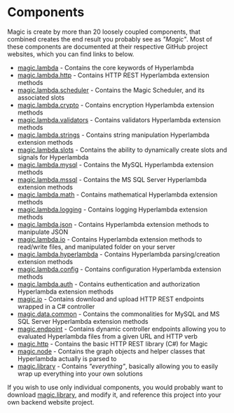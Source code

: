
# Components

Magic is create by more than 20 loosely coupled components, that combined creates the end result you probably
see as _"Magic"_. Most of these components are documented at their respective GitHub project websites, which
you can find links to below.

* [magic.lambda](https://github.com/polterguy/magic.lambda) - Contains the core keywords of Hyperlambda
* [magic.lambda.http](https://github.com/polterguy/magic.lambda.http) - Contains HTTP REST Hyperlambda extension methods
* [magic.lambda.scheduler](https://github.com/polterguy/magic.lambda.scheduler) - Contains the Magic Scheduler, and its associated slots
* [magic.lambda.crypto](https://github.com/polterguy/magic.lambda.crypto) - Contains encryption Hyperlambda extension methods
* [magic.lambda.validators](https://github.com/polterguy/magic.lambda.validators) - Contains validators Hyperlambda extension methods
* [magic.lambda.strings](https://github.com/polterguy/magic.lambda.strings) - Contains string manipulation Hyperlambda extension methods
* [magic.lambda.slots](https://github.com/polterguy/magic.lambda.slots) - Contains the ability to dynamically create slots and signals for Hyperlambda
* [magic.lambda.mysql](https://github.com/polterguy/magic.lambda.mysql) - Contains the MySQL Hyperlambda extension methods
* [magic.lambda.mssql](https://github.com/polterguy/magic.lambda.mssql) - Contains the MS SQL Server Hyperlambda extension methods
* [magic.lambda.math](https://github.com/polterguy/magic.lambda.math) - Contains mathematical Hyperlambda extension methods
* [magic.lambda.logging](https://github.com/polterguy/magic.lambda.logging) - Contains logging Hyperlambda extension methods
* [magic.lambda.json](https://github.com/polterguy/magic.lambda.json) - Contains Hyperlambda extension methods to manipulate JSON
* [magic.lambda.io](https://github.com/polterguy/magic.lambda.io) - Contains Hyperlambda extension methods to read/write files, and manipulated folder on your server
* [magic.lambda.hyperlambda](https://github.com/polterguy/magic.lambda.hyperlambda) - Contains Hyperlambda parsing/creation extension methods
* [magic.lambda.config](https://github.com/polterguy/magic.lambda.config) - Contains configuration Hyperlambda extension methods
* [magic.lambda.auth](https://github.com/polterguy/magic.lambda.auth) - Contains euthentication and authorization Hyperlambda extension methods
* [magic.io](https://github.com/polterguy/magic.io) - Contains download and upload HTTP REST endpoints wrapped in a C# controller
* [magic.data.common](https://github.com/polterguy/magic.data.common) - Contains the commonalities for MySQL and MS SQL Server Hyperlambda extension methods
* [magic.endpoint](https://github.com/polterguy/magic.endpoint) - Contains dynamic controller endpoints allowing you to evaluated Hyperlambda files from a given URL and HTTP verb
* [magic.http](https://github.com/polterguy/magic.http) - Contains the basic HTTP REST library (C#) for Magic
* [magic.node](https://github.com/polterguy/magic.node) - Contains the graph objects and helper classes that Hyperlambda actually is parsed to
* [magic.library](https://github.com/polterguy/magic.library) - Contains _"everything"_, basically allowing you to easily wrap up everything into your own solutions

If you wish to use only individual components, you would probably want to download [magic.library](https://github.com/polterguy/magic.library),
and modify it, and reference this project into your own backend website project.

